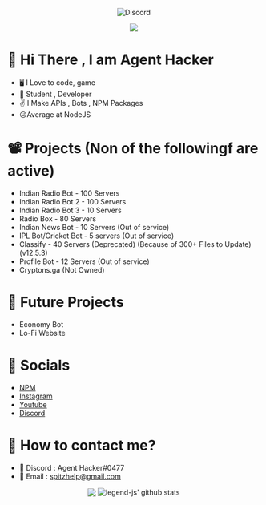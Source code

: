 <p align="center"> <img src="https://discord.c99.nl/widget/theme-4/464029590470262806.png" alt="Discord" /> </p>
<p align="center"> <img src="https://profile-counter.glitch.me/AgentHackerYT/count.svg"></p>

# 👋 Hi There , I am Agent Hacker
- 🖥️ I Love to code, game
- 💼 Student , Developer
- ✌️ I Make APIs , Bots , NPM Packages 
- 😐Average at NodeJS
# 📽️ Projects (Non of the followingf are active)
- Indian Radio Bot - 100 Servers
- Indian Radio Bot 2 - 100 Servers
- Indian Radio Bot 3 - 10 Servers
- Radio Box - 80 Servers
- Indian News Bot - 10 Servers (Out of service)
- IPL Bot/Cricket Bot - 5 servers (Out of service)
- Classify - 40 Servers (Deprecated) (Because of 300+ Files to Update) (v12.5.3)
- Profile Bot - 12 Servers (Out of service)
- Cryptons.ga (Not Owned)
# 🚧 Future Projects
- Economy Bot
- Lo-Fi Website
# 📱 Socials 
- [NPM](https://www.npmjs.com/~jenil-dev)
- [Instagram](https://www.instagram.com/jxnil.fr/)
- [Youtube](https://www.youtube.com/channel/UCx9qjnVbHBdaUJCo4XgexXw)
- [Discord](https://www.discord.com/users/464029590470262806)
# 🤙 How to contact me?
- 📍 Discord : Agent Hacker#0477
- 📧 Email : spitzhelp@gmail.com
<p align="center">
  <img align="center" src="https://github-readme-stats.vercel.app/api/top-langs/?username=AgentHackerYT&show_icons=true&layout=compact&hide_border=true&theme=dark" />
  <img align="center" src="https://github-readme-stats.vercel.app/api?username=AgentHackerYT&show_icons=true&theme=dark&line_height=21" alt="legend-js' github stats"/>
